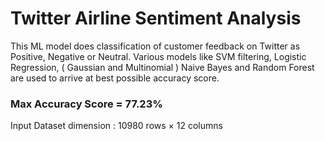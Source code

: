# Twitter Airline Sentiment Analysis

This ML model does classification of customer feedback on Twitter as Positive, Negative or Neutral.
Various models like SVM filtering, Logistic Regression, ( Gaussian and Multinomial ) Naive Bayes and Random Forest are used to arrive at best possible accuracy score.
### Max Accuracy Score = 77.23%
Input Dataset dimension  : 10980 rows × 12 columns
